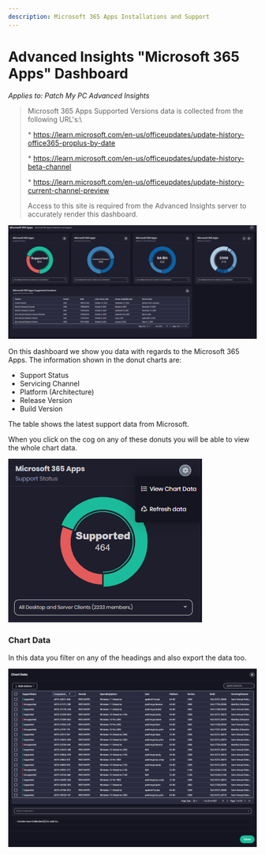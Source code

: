 ```yaml
---
description: Microsoft 365 Apps Installations and Support
---
```


# Advanced Insights "Microsoft 365 Apps" Dashboard

_Applies to: Patch My PC Advanced Insights_

<blockquote class="wp-block-quote">
<p>Microsoft 365 Apps Supported Versions data is collected from the following URL's:\</p>
<p>* <a href="https://learn.microsoft.com/en-us/officeupdates/update-history-office365-proplus-by-date">https://learn.microsoft.com/en-us/officeupdates/update-history-office365-proplus-by-date</a></p>
<p>* <a href="https://learn.microsoft.com/en-us/officeupdates/update-history-beta-channel">https://learn.microsoft.com/en-us/officeupdates/update-history-beta-channel</a></p>
<p>* <a href="https://learn.microsoft.com/en-us/officeupdates/update-history-current-channel-preview">https://learn.microsoft.com/en-us/officeupdates/update-history-current-channel-preview</a></p>
<p>Access to this site is required from the Advanced Insights server to accurately render this dashboard.</p>
</blockquote>



![](/_images/image-(2156).png "Microsoft 365 Apps")

On this dashboard we show you data with regards to the Microsoft 365 Apps.  The information shown  in the donut charts are:

* Support Status
* Servicing Channel
* Platform (Architecture)
* Release Version
* Build Version

The table shows the latest support data from Microsoft.

When you click on the cog on any of these donuts you will be able to view the whole chart data.

![](/_images/image-(2158).png "View Chart Data")

### Chart Data

In this data you filter on any of the headings and also export the data too.

![](/_images/image-(2159).png "Chart Data")